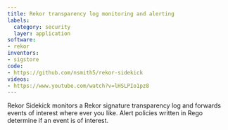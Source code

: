 ```yaml
---
title: Rekor transparency log monitoring and alerting
labels:
  category: security
  layer: application
software:
- rekor
inventors:
- sigstore
code:
- https://github.com/nsmith5/rekor-sidekick
videos:
- https://www.youtube.com/watch?v=lHSLPIo1pz8
---
```

Rekor Sidekick monitors a Rekor signature transparency log and forwards events of interest where ever you like.
Alert policies written in Rego determine if an event is of interest.

